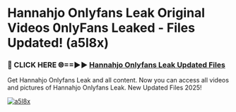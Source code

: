 # Hannahjo Onlyfans Leak Original Videos 0nlyFans Leaked - Files Updated! (a5l8x)

<h3>🔴 CLICK HERE 🌐==►► <a href="https://tinyurl.com/2wckxsce" rel="nofollow">Hannahjo Onlyfans Leak Updated Files</a></h3>

Get Hannahjo Onlyfans Leak and all content. Now you can access all videos and pictures of Hannahjo Onlyfans Leak. New Updated Files 2025!

[![a5l8x](https://i.imgur.com/AFduVYN.gif)](https://tinyurl.com/2wckxsce)
